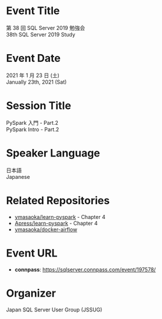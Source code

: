 # Event Title

第 38 回 SQL Server 2019 勉強会  
38th SQL Server 2019 Study  

# Event Date

2021 年 1 月 23 日 (土)  
Janually 23th, 2021 (Sat)  

# Session Title

PySpark 入門 - Part.2  
PySpark Intro - Part.2  

# Speaker Language

日本語  
Japanese  

# Related Repositories

- [ymasaoka/learn-pyspark](https://github.com/ymasaoka/learn-pyspark) - Chapter 4
- [Apress/learn-pyspark](https://github.com/Apress/learn-pyspark) - Chapter 4
- [ymasaoka/docker-airflow](https://github.com/ymasaoka/docker-airflow)

# Event URL

- **connpass**: https://sqlserver.connpass.com/event/197578/
 
# Organizer

Japan SQL Server User Group (JSSUG)